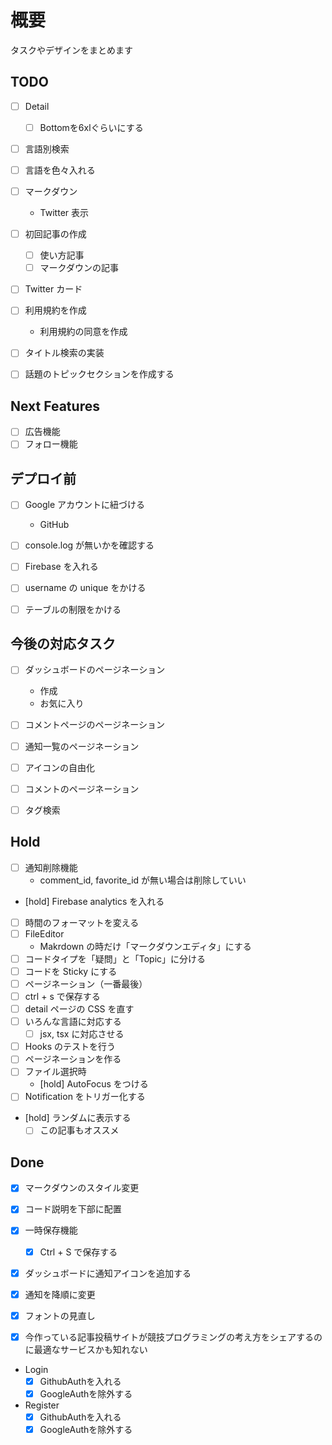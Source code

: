 # 概要

タスクやデザインをまとめます

## TODO


- [ ] Detail
  - [ ] Bottomを6xlぐらいにする

- [ ] 言語別検索
- [ ] 言語を色々入れる

- [ ] マークダウン
  - Twitter 表示

- [ ] 初回記事の作成
  - [ ] 使い方記事
  - [ ] マークダウンの記事

- [ ] Twitter カード
- [ ] 利用規約を作成
  - 利用規約の同意を作成
- [ ] タイトル検索の実装


- [ ] 話題のトピックセクションを作成する

## Next Features

- [ ] 広告機能
- [ ] フォロー機能

## デプロイ前

- [ ] Google アカウントに紐づける
  - GitHub
- [ ] console.log が無いかを確認する
- [ ] Firebase を入れる
- [ ] username の unique をかける
- [ ] テーブルの制限をかける


## 今後の対応タスク

- [ ] ダッシュボードのページネーション
  - 作成
  - お気に入り
- [ ] コメントページのページネーション
- [ ] 通知一覧のページネーション
- [ ] アイコンの自由化
- [ ] コメントのページネーション
- [ ] タグ検索


## Hold

- [ ] 通知削除機能
  - comment_id, favorite_id が無い場合は削除していい
- [hold] Firebase analytics を入れる
- [ ] 時間のフォーマットを変える
- [ ] FileEditor
  - Makrdown の時だけ「マークダウンエディタ」にする
- [ ] コードタイプを「疑問」と「Topic」に分ける
- [ ] コードを Sticky にする
- [ ] ページネーション（一番最後）
- [ ] ctrl + s で保存する
- [ ] detail ページの CSS を直す
- [ ] いろんな言語に対応する
  - [ ] jsx, tsx に対応させる
- [ ] Hooks のテストを行う
- [ ] ページネーションを作る
- [ ] ファイル選択時
  - [hold] AutoFocus をつける
- [ ] Notification をトリガー化する
- [hold] ランダムに表示する
  - [ ] この記事もオススメ

## Done

- [x] マークダウンのスタイル変更
- [x] コード説明を下部に配置
- [x] 一時保存機能
  - [x] Ctrl + S で保存する
- [x] ダッシュボードに通知アイコンを追加する
- [x] 通知を降順に変更
- [x] フォントの見直し


- [x] 今作っている記事投稿サイトが競技プログラミングの考え方をシェアするのに最適なサービスかも知れない

- Login
  - [x] GithubAuthを入れる
  - [x] GoogleAuthを除外する
- Register
  - [x] GithubAuthを入れる
  - [x] GoogleAuthを除外する